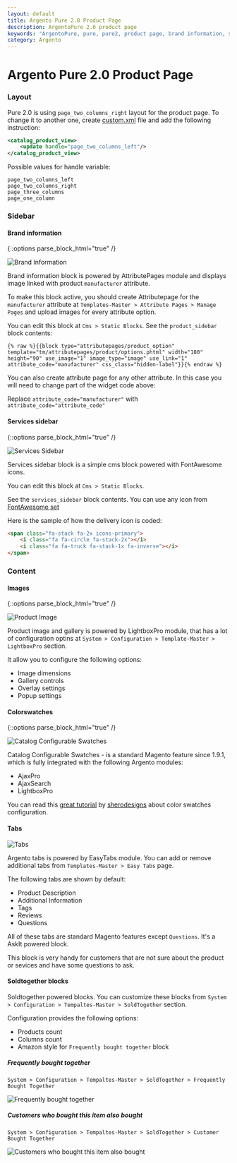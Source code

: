 ```yaml
---
layout: default
title: Argento Pure 2.0 Product Page
description: ArgentoPure 2.0 product page
keywords: "ArgentoPure, pure, pure2, product page, brand information, services sidebar, colorswatches, tabs, soldtogehter"
category: Argento
---
```


# Argento Pure 2.0 Product Page

### Layout

Pure 2.0 is using `page_two_columns_right` layout for the product page. To
change it to another one, create [custom.xml][custom_xml] file and add the
following instruction:

```xml
<catalog_product_view>
    <update handle="page_two_columns_left"/>
</catalog_product_view>
```

Possible values for handle variable:

```
page_two_columns_left
page_two_columns_right
page_three_columns
page_one_column
```

### Sidebar

#### Brand information

{::options parse_block_html="true" /}
<div class="mdl-grid"><div class="mdl-cell mdl-cell--3-col mdl-cell--2-col-tablet">

![Brand Information](/images/argento/pure2/product-page/brand_information.png)

</div><div class="mdl-cell mdl-cell--9-col mdl-cell--6-col-tablet">

Brand information block is powered by AttributePages module and displays
image linked with product `manufacturer` attribute.

To make this block active, you should create Attributepage for the `manufacturer`
attribute at `Templates-Master > Attribute Pages > Manage Pages` and upload
images for every attribute option.

You can edit this block at `Cms > Static Blocks`. See the `product_sidebar`
block contents:

```
{% raw %}{{block type="attributepages/product_option" template="tm/attributepages/product/options.phtml" width="180" height="90" use_image="1" image_type="image" use_link="1" attribute_code="manufacturer" css_class="hidden-label"}}{% endraw %}
```

You can also create attribute page for any other attribute. In this case you
will need to change part of the widget code above:

Replace `attribute_code="manufacturer"` with `attribute_code="attribute_code"`

</div></div>

#### Services sidebar

{::options parse_block_html="true" /}
<div class="mdl-grid"><div class="mdl-cell mdl-cell--3-col mdl-cell--2-col-tablet">

![Services Sidebar](/images/argento/pure2/product-page/services_sidebar.png)

</div><div class="mdl-cell mdl-cell--9-col mdl-cell--6-col-tablet">

Services sidebar block is a simple cms block powered with FontAwesome icons.

You can edit this block at `Cms > Static Blocks`.

See the `services_sidebar` block contents. You can use any icon from [FontAwesome set][fontawesome]

Here is the sample of how the delivery icon is coded:

```html
<span class="fa-stack fa-2x icons-primary">
    <i class="fa fa-circle fa-stack-2x"></i>
    <i class="fa fa-truck fa-stack-1x fa-inverse"></i>
</span>
```

</div></div>

### Content

#### Images

{::options parse_block_html="true" /}
<div class="mdl-grid"><div class="mdl-cell mdl-cell--3-col mdl-cell--2-col-tablet">

![Product Image](/images/argento/pure2/product-page/images.jpg)

</div><div class="mdl-cell mdl-cell--9-col mdl-cell--6-col-tablet">

Product image and gallery is powered by LightboxPro module, that has a lot of
configuration optins at `System > Configuration > Template-Master > LightboxPro`
section.

It allow you to configure the following options:

- Image dimensions
- Gallery controls
- Overlay settings
- Popup settings

</div></div>

#### Colorswatches

{::options parse_block_html="true" /}
<div class="mdl-grid"><div class="mdl-cell mdl-cell--3-col mdl-cell--2-col-tablet">

![Catalog Configurable Swatches](/images/argento/pure2/product-page/colorswatches.png)

</div><div class="mdl-cell mdl-cell--9-col mdl-cell--6-col-tablet">

Catalog Configurable Swatches - is a standard Magento feature since 1.9.1, which
is fully integrated with the following Argento modules:

- AjaxPro
- AjaxSearch
- LightboxPro

You can read this
[great tutorial][colorswatches] by [sherodesigns](http://sherodesigns.com) about
color swatches configuration.

</div></div>

#### Tabs

![Tabs](/images/argento/pure2/product-page/tabs.png)

Argento tabs is powered by EasyTabs module. You can add or remove additional tabs
from `Templates-Master > Easy Tabs` page.

The following tabs are shown by default:

- Product Description
- Additional Information
- Tags
- Reviews
- Questions

All of these tabs are standard Magento features except `Questions`. It's a AskIt
powered block.

This block is very handy for customers that are not sure about the product or
sevices and have some questions to ask.

#### Soldtogether blocks

Soldtogether powered blocks. You can customize these blocks
from  `System > Configuration > Tempaltes-Master > SoldTogether` section.

Configuration provides the following options:

- Products count
- Columns count
- Amazon style for `Frequently bought together` block

##### Frequently bought together

`System > Configuration > Tempaltes-Master > SoldTogether > Frequently Bought Together`

![Frequently bought together](/images/argento/pure2/product-page/frequently_bought_together.png)

##### Customers who bought this item also bought

`System > Configuration > Tempaltes-Master > SoldTogether > Customer Bought Together`

![Customers who bought this item also bought](/images/argento/pure2/product-page/customer_who_bought_this_also_bought.png)

[custom_xml]: /argento/theme-customization/small-changes/#custom-layout-update-file "custom.xml layout"
[fontawesome]: http://fontawesome.io/icons/ "FontAwesome Icons"
[colorswatches]: http://sherodesigns.com/tutorial-configurable-swatches-in-magento/ "Catalog Configurable Swatches tutorial"

